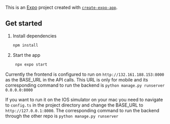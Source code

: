 This is an [Expo](https://expo.dev) project created with [`create-expo-app`](https://www.npmjs.com/package/create-expo-app).

## Get started

1. Install dependencies

   ```bash
   npm install
   ```

2. Start the app

   ```bash
    npx expo start
   ```

Currently the frontend is configured to run on `http://132.161.188.153:8000` as the BASE_URL in the API calls.
This URL is only for mobile and its corresponding command to run the backend is `python manage.py runserver 0.0.0.0:8000`

If you want to run it on the IOS simulator on your mac you need to navigate to `config.ts` in the project directory and
change the BASE_URL to `http://127.0.0.1:8000`. The corresponding command to run the backend through the other repo is `python manage.py runserver`
